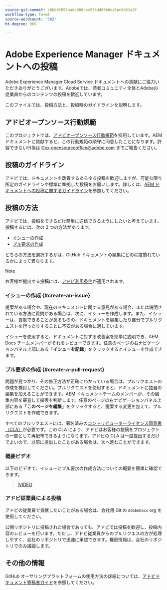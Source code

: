 ```yaml
---
source-git-commit: c6bb6f0954ada866cec574d480b6ea5ac0b51a3f
workflow-type: tm+mt
source-wordcount: '502'
ht-degree: 96%

---
```

# Adobe Experience Manager ドキュメントへの投稿

Adobe Experience Manager Cloud Service ドキュメントへの貢献にご協力いただきありがとうございます。Adobeでは、読者コミュニティ全体とAdobeの従業員からのコンテンツの投稿を歓迎しています。

このファイルでは、投稿方法と、投稿時のガイドラインを説明します。

## アドビオープンソース行動規範

このプロジェクトでは、[アドビオープンソース行動規範](code-of-conduct.md)を採用しています。AEM ドキュメントに貢献すると、この行動規範の順守に同意したことになります。許容できない行為は [Grp-opensourceoffice@adobe.com](mailto:Grp-opensourceoffice@adobe.com) までご報告ください。

## 投稿のガイドライン

アドビでは、ドキュメントを改善するあらゆる投稿を歓迎しますが、可能な限り所定のガイドラインや標準に準拠した投稿をお願いします。詳しくは、[AEM ドキュメントへの投稿に関するガイドライン](guidelines.md)を参照してください。

## 投稿の方法

アドビでは、投稿をできるだけ簡単に送信できるようにしたいと考えています。投稿するには、次の 2 つの方法があります。

* [イシューの作成](#create-an-issue)
* [プル要求の作成](#create-a-pull-request)

どちらの方法を選択するかは、GitHub ドキュメントの編集にどの程度慣れているかによって異なります。

>[!NOTE]
>
>お客様が提出する投稿には、[アドビ利用条件](https://www.adobe.com/jp/legal/terms.html)が適用されます。

### イシューの作成 {#create-an-issue}

提案がある場合や、現在のドキュメントに関する意見がある場合、または説明されている方法に質問がある場合は、次に、イシューを作成します。また、イシューは、貢献できることがあるものの、ドキュメントを編集したり自分でプルリクエストを行ったりすることに不安がある場合に適しています。

イシューを使用すると、ドキュメントに対する改善案を簡単に説明でき、AEM Docs チームメンバーがそれをレビューできます。任意のページの右ナビゲーションパネル上部にある「**イシューを記録**」をクリックするとイシューを作成できます。

### プル要求の作成 {#create-a-pull-request}

問題が見つかり、その修正方法が正確にわかっている場合は、プルリクエストの作成を検討してください。プルリクエストを使用すると、ドキュメントに独自の編集を加えることができます。AEM ドキュメントチームのメンバーが、その編集内容を審査して採否を判断します。任意のページの右ナビゲーションパネル上部にある「**このページを編集**」をクリックすると、提案する変更を加えて、プルリクエストを作成できます。

すべてのプルリクエストには、署名済みの[コントリビューターライセンス同意書（CLA）](https://opensource.adobe.com/cla.html)が必要です。この CLA により、アドビはお客様の投稿をプロジェクトの一部として再配布できるようになります。アドビの CLA は一度提出するだけでよいので、以前に提出したことがある場合は、次へ進むことができます。

### 概要ビデオ

以下のビデオで、イシューとプル要求の作成方法についての概要を簡単に確認できます。

>[!VIDEO](https://video.tv.adobe.com/v/27069)

### アドビ従業員による投稿

アドビの従業員で貢献したいことがある場合は、会社用 Git の `AdobeDocs` org を使用してください。

公開リポジトリに投稿された場合であっても、アドビでは投稿を歓迎し、投稿内容のレビューを行います。ただし、アドビ従業員からのプルリクエスの方が処理しやすく、会社のリポジトリで迅速に承認できます。機密情報は、会社のリポジトリでのみ議論します。

## その他の情報

GitHub オーサリングプラットフォームの使用方法の詳細については、[アドビドキュメント寄稿者ガイド](https://experienceleague.adobe.com/ja/docs/contributor/contributor-guide/introduction)を参照してください。
